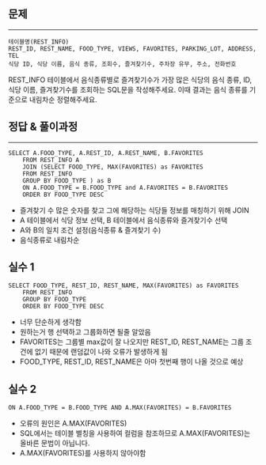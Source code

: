 ## 문제
***
    테이블명(REST_INFO)
    REST_ID, REST_NAME, FOOD_TYPE, VIEWS, FAVORITES, PARKING_LOT, ADDRESS, TEL
    식당 ID, 식당 이름, 음식 종류, 조회수, 즐겨찾기수, 주차장 유무, 주소, 전화번호

REST_INFO 테이블에서 음식종류별로 즐겨찾기수가 가장 많은 식당의 음식 종류, ID, 식당 이름, 즐겨찾기수를 조회하는 SQL문을 작성해주세요. 이때 결과는 음식 종류를 기준으로 내림차순 정렬해주세요.
<br>
## 정답 & 풀이과정
***
    SELECT A.FOOD_TYPE, A.REST_ID, A.REST_NAME, B.FAVORITES 
        FROM REST_INFO A
        JOIN (SELECT FOOD_TYPE, MAX(FAVORITES) as FAVORITES 
        FROM REST_INFO
        GROUP BY FOOD_TYPE ) as B
        ON A.FOOD_TYPE = B.FOOD_TYPE and A.FAVORITES = B.FAVORITES
        ORDER BY FOOD_TYPE DESC
- 즐겨찾기 수 많은 숫자를 찾고 그에 해당하는 식당들 정보를 매칭하기 위해 JOIN
- A 테이블에서 식당 정보 선택, B 테이블에서 음식종류와 즐겨찾기수 선택
- A와 B의 일치 조건 설정(음식종류 & 즐겨찾기 수)
- 음식종류로 내림차순

## 실수 1 
    SELECT FOOD_TYPE, REST_ID, REST_NAME, MAX(FAVORITES) as FAVORITES 
        FROM REST_INFO 
        GROUP BY FOOD_TYPE
        ORDER BY FOOD_TYPE DESC
- 너무 단순하게 생각함
- 원하는거 행 선택하고 그룹화하면 될줄 알았음
- FAVORITES는 그룹별 max값이 잘 나오지만 REST_ID, REST_NAME는 그룹 조건에 없기 때문에 랜덤값이 나와 오류가 발생하게 됨
- FOOD_TYPE, REST_ID, REST_NAME은 아마 첫번째 행이 나올 것으로 예상

## 실수 2
    ON A.FOOD_TYPE = B.FOOD_TYPE AND A.MAX(FAVORITES) = B.FAVORITES
- 오류의 원인은 A.MAX(FAVORITES)
- SQL에서는 테이블 별칭을 사용하여 컬럼을 참조하므로 A.MAX(FAVORITES)는 올바른 문법이 아닙니다. 
- A.MAX(FAVORITES)를 사용하지 않아야함
    